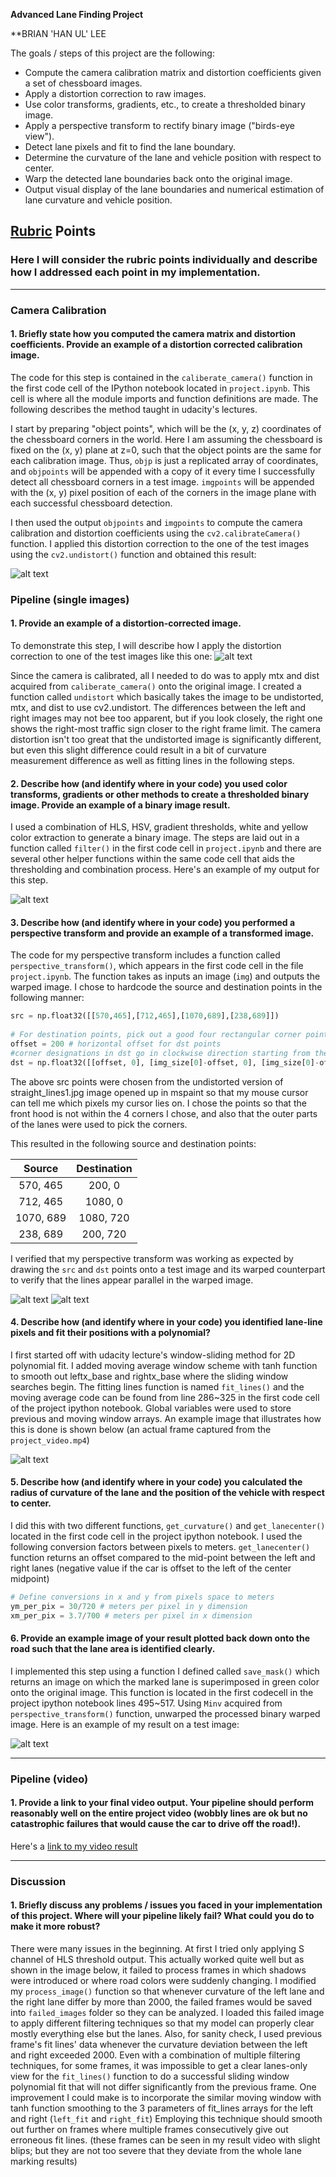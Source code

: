 **Advanced Lane Finding Project**

**BRIAN 'HAN UL' LEE

The goals / steps of this project are the following:

* Compute the camera calibration matrix and distortion coefficients given a set of chessboard images.
* Apply a distortion correction to raw images.
* Use color transforms, gradients, etc., to create a thresholded binary image.
* Apply a perspective transform to rectify binary image ("birds-eye view").
* Detect lane pixels and fit to find the lane boundary.
* Determine the curvature of the lane and vehicle position with respect to center.
* Warp the detected lane boundaries back onto the original image.
* Output visual display of the lane boundaries and numerical estimation of lane curvature and vehicle position.

[//]: # (Image References)

[image1]: ./output_images/undistort_output.png "Undistorted"
[image2]: ./output_images/orig_undist.png "Undistorted test image"
[image3]: ./output_images/orig_warped.png "Road Transformed"
[image4]: ./output_images/orig_filteredFinal.png "Binary Example"
[image5]: ./output_images/orig_finalFilteredWarpedBinary.png "Warp Example"
[image6]: ./output_images/plot_fit_lines_windows.png "Fit Visual"
[image7]: ./output_images/orig_finalMaskFiltered.png "Output"
[video1]: ./result.mp4 "Video"

## [Rubric](https://review.udacity.com/#!/rubrics/571/view) Points

### Here I will consider the rubric points individually and describe how I addressed each point in my implementation.  

---

### Camera Calibration

#### 1. Briefly state how you computed the camera matrix and distortion coefficients. Provide an example of a distortion corrected calibration image.

The code for this step is contained in the `caliberate_camera()` function in the first code cell of the IPython notebook located in `project.ipynb`. This cell is where all the module imports and function definitions are made. The following describes the method taught in udacity's lectures.

I start by preparing "object points", which will be the (x, y, z) coordinates of the chessboard corners in the world. Here I am assuming the chessboard is fixed on the (x, y) plane at z=0, such that the object points are the same for each calibration image.  Thus, `objp` is just a replicated array of coordinates, and `objpoints` will be appended with a copy of it every time I successfully detect all chessboard corners in a test image.  `imgpoints` will be appended with the (x, y) pixel position of each of the corners in the image plane with each successful chessboard detection.  

I then used the output `objpoints` and `imgpoints` to compute the camera calibration and distortion coefficients using the `cv2.calibrateCamera()` function.  I applied this distortion correction to the one of the test images using the `cv2.undistort()` function and obtained this result: 

![alt text][image1]

### Pipeline (single images)

#### 1. Provide an example of a distortion-corrected image.

To demonstrate this step, I will describe how I apply the distortion correction to one of the test images like this one:
![alt text][image2]

Since the camera is calibrated, all I needed to do was to apply mtx and dist acquired from `caliberate_camera()` onto the original image. I created a function called `undistort` which basically takes the image to be undistorted, mtx, and dist to use cv2.undistort.
The differences between the left and right images may not bee too apparent, but if you look closely, the right one shows the right-most traffic sign closer to the right frame limit. The camera distortion isn't too great that the undistorted image is significantly different, but even this slight difference could result in a bit of curvature measurement difference as well as fitting lines in the following steps.

#### 2. Describe how (and identify where in your code) you used color transforms, gradients or other methods to create a thresholded binary image.  Provide an example of a binary image result.

I used a combination of HLS, HSV, gradient thresholds, white and yellow color extraction to generate a binary image. The steps are laid out in a function called `filter()` in the first code cell in `project.ipynb` and there are several other helper functions within the same code cell that aids the thresholding and combination process. Here's an example of my output for this step. 

![alt text][image4]

#### 3. Describe how (and identify where in your code) you performed a perspective transform and provide an example of a transformed image.

The code for my perspective transform includes a function called `perspective_transform()`, which appears in the first code cell in the file `project.ipynb`. The function takes as inputs an image (`img`) and outputs the warped image. I chose to hardcode the source and destination points in the following manner:

```python
src = np.float32([[570,465],[712,465],[1070,689],[238,689]])
    
# For destination points, pick out a good four rectangular corner points, with enough offset so that curved lines won't get cut off
offset = 200 # horizontal offset for dst points    
#corner designations in dst go in clockwise direction starting from the left top corner
dst = np.float32([[offset, 0], [img_size[0]-offset, 0], [img_size[0]-offset, img_size[1]], [offset, img_size[1]]])
```

The above src points were chosen from the undistorted version of straight_lines1.jpg image opened up in mspaint so that my mouse cursor can tell me which pixels my cursor lies on. I chose the points so that the front hood is not within the 4 corners I chose, and also that the outer parts of the lanes were used to pick the corners.

This resulted in the following source and destination points:

| Source        | Destination   | 
|:-------------:|:-------------:| 
| 570, 465      | 200, 0        | 
| 712, 465      | 1080, 0      |
| 1070, 689     | 1080, 720      |
| 238, 689      | 200, 720      |

I verified that my perspective transform was working as expected by drawing the `src` and `dst` points onto a test image and its warped counterpart to verify that the lines appear parallel in the warped image.

![alt text][image3]
![alt text][image5]

#### 4. Describe how (and identify where in your code) you identified lane-line pixels and fit their positions with a polynomial?

I first started off with udacity lecture's window-sliding method for 2D polynomial fit. I added moving average window scheme with tanh function to smooth out leftx_base and rightx_base where the sliding window searches begin.
The fitting lines function is named `fit_lines()` and the moving average code can be found from line 286~325 in the first code cell of the project ipython notebook. Global variables were used to store previous and moving window arrays.
An example image that illustrates how this is done is shown below (an actual frame captured from the `project_video.mp4`) 

![alt text][image6]

#### 5. Describe how (and identify where in your code) you calculated the radius of curvature of the lane and the position of the vehicle with respect to center.

I did this with two different functions, `get_curvature()` and `get_lanecenter()` located in the first code cell in the project ipython notebook.
I used the following conversion factors between pixels to meters. `get_lanecenter()` function returns an offset compared to the mid-point between the left and right lanes (negative value if the car is offset to the left of the center midpoint)

```python
# Define conversions in x and y from pixels space to meters
ym_per_pix = 30/720 # meters per pixel in y dimension
xm_per_pix = 3.7/700 # meters per pixel in x dimension
```

#### 6. Provide an example image of your result plotted back down onto the road such that the lane area is identified clearly.

I implemented this step using a function I defined called `save_mask()` which returns an image on which the marked lane is superimposed in green color onto the original image.
This function is located in the first codecell in the project ipython notebook lines 495~517. Using `Minv` acquired from `perspective_transform()` function, unwarped the processed binary warped image.
Here is an example of my result on a test image:

![alt text][image7]

---

### Pipeline (video)

#### 1. Provide a link to your final video output.  Your pipeline should perform reasonably well on the entire project video (wobbly lines are ok but no catastrophic failures that would cause the car to drive off the road!).

Here's a [link to my video result](./project_video.mp4)

---

### Discussion

#### 1. Briefly discuss any problems / issues you faced in your implementation of this project.  Where will your pipeline likely fail?  What could you do to make it more robust?

There were many issues in the beginning. At first I tried only applying S channel of HLS threshold output. This actually worked quite well but as shown in the image below, it failed to process frames in which shadows were introduced or where road colors were suddenly changing. I modified my `process_image()` function so that whenever curvature of the left lane and the right lane differ by more than 2000, the failed frames would be saved into `failed_images` folder so they can be analyzed.
I loaded this failed image to apply different filtering techniques so that my model can properly clear mostly everything else but the lanes. Also, for sanity check, I used previous frame's fit lines' data whenever the curvature deviation between the left and right exceeded 2000. Even with a combination of multiple filtering techniques, for some frames, it was impossible to get a clear lanes-only view for the `fit_lines()` function to do a successful sliding window polynomial fit that will not differ significantly from the previous frame.
One improvement I could make is to incorporate the similar moving window with tanh function smoothing to the 3 parameters of fit_lines arrays for the left and right (`left_fit` and `right_fit`)
Employing this technique should smooth out further on frames where multiple frames consecutively give out erroneous fit lines. (these frames can be seen in my result video with slight blips; but they are not too severe that they deviate from the whole lane marking results)
  
